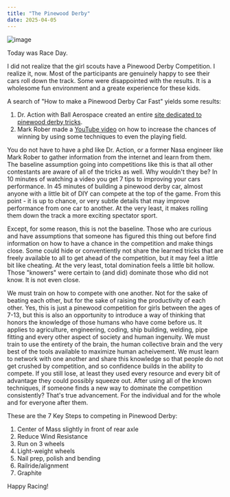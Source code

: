 ```yaml
---
title: "The Pinewood Derby"
date: 2025-04-05
---
```


![image](https://gist.github.com/user-attachments/assets/12607cb4-c26a-4e1d-bc3e-87ea8cc935de)



Today was Race Day.

I did not realize that the girl scouts have a Pinewood Derby Competition. I realize it, now. Most of the participants are genuinely happy to see their cars roll down the track. Some were disappointed with the results. It is a wholesome fun environment and a greate experience for these kids.

A search of "How to make a Pinewood Derby Car Fast" yields some results: 
1. Dr. Action with Ball Aerospace created an entire [site dedicated to pinewood derby tricks](https://pinewoodphysics.com/index.html).
2. Mark Rober made a [YouTube video](https://www.youtube.com/watch?v=-RjJtO51ykY) on how to increase the chances of winning by using some techniques to even the playing field.

You do not have to have a phd like Dr. Action, or a former Nasa engineer like Mark Rober to gather information from the internet and learn from them. The baseline assumption going into competitions like this is that all other contestants are aware of all of the tricks as well. Why wouldn't they be? In 10 minutes of watching a video you get 7 tips to improving your cars performance. In 45 minutes of building a pinewood derby car, almost anyone with a little bit of DIY can compete at the top of the game. From this point - it is up to chance, or very subtle details that may improve performance from one car to another. At the very least, it makes rolling them down the track a more exciting spectator sport.

Except, for some reason, this is not the baseline. Those who are curious and have assumptions that someone has figured this thing out before find information on how to have a chance in the competition and make things close. Some could hide or conventiently not share the learned tricks that are freely available to all to get ahead of the competition, but it may feel a little bit like cheating. At the very least, total domination feels a little bit hollow. Those "knowers" were certain to (and did) dominate those who did not know. It is not even close.

We must train on how to compete with one another. Not for the sake of beating each other, but for the sake of raising the productivity of each other. Yes, this is just a pinewood competition for girls between the ages of 7-13, but this is also an opportunity to introduce a way of thinking that honors the knowledge of those humans who have come before us. It applies to agriculture, engineering, coding, ship building, welding, pipe fitting and every other aspect of society and human ingenuity. We must train to use the entirety of the brain, the human collective brain and the very best of the tools available to maximize human acheivement. We must learn to network with one another and share this knowledge so that people do not get crushed by competition, and so confidence builds in the ability to compete. If you still lose, at least they used every resource and every bit of advantage they could possibly squeeze out. After using all of the known techniques, if someone finds a new way to dominate the competition consistently? That's true advancement. For the individual and for the whole and for everyone after them.

These are the 7 Key Steps to competing in Pinewood Derby:
1.  Center of Mass slightly in front of rear axle
2.  Reduce Wind Resistance
3.  Run on 3 wheels
4.  Light-weight wheels
5.  Nail prep, polish and bending
6.  Railride/alignment
7.  Graphite

Happy Racing!
